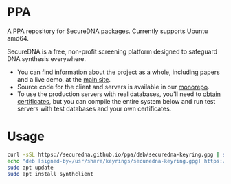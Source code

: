 # PPA
A PPA repository for SecureDNA packages.  Currently supports Ubuntu amd64.

SecureDNA is a free, non-profit screening platform designed to safeguard DNA synthesis everywhere.

- You can find information about the project as a whole, including papers and a live demo, at the [main site](https://securedna.org).
- Source code for the client and servers is available in our [monorepo](https://github.com/SecureDNA/SecureDNA).
- To use the production servers with real databases, you'll need to [obtain certificates](https://securedna.org/start/), but you can compile the entire system below and run test servers with test databases and your own certificates.

# Usage

```bash
curl -sSL https://securedna.github.io/ppa/deb/securedna-keyring.gpg | sudo tee /usr/share/keyrings/securedna-keyring.gpg > /dev/null
echo "deb [signed-by=/usr/share/keyrings/securedna-keyring.gpg] https://securedna.github.io/ppa/deb ./" | sudo tee /etc/apt/sources.list.d/securedna.list > /dev/null
sudo apt update
sudo apt install synthclient
```
